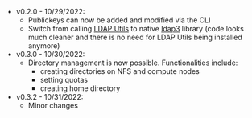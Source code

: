 - v0.2.0 - 10/29/2022:
    - Publickeys can now be added and modified via the CLI
    - Switch from calling [LDAP Utils](https://wiki.debian.org/LDAP/LDAPUtils) to native [ldap3](https://docs.rs/ldap3/latest/ldap3/) library (code looks much cleaner and there is no need for LDAP Utils being installed anymore)
- v0.3.0 - 10/30/2022:
    - Directory management is now possible. Functionalities include:
        - creating directories on NFS and compute nodes
        - setting quotas
        - creating home directory
- v0.3.2 - 10/31/2022:
   - Minor changes
